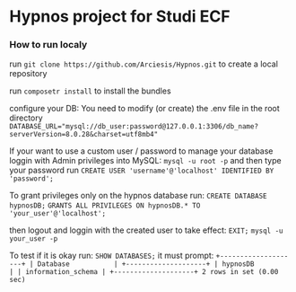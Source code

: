 # Hypnos project for Studi ECF

### How to run localy
run `git clone https://github.com/Arciesis/Hypnos.git`
to create a local repository

run `composetr install`
to install the bundles

configure your DB:
You need to modify (or create) the .env file in the root directory
`DATABASE_URL="mysql://db_user:password@127.0.0.1:3306/db_name?serverVersion=8.0.28&charset=utf8mb4"`

If your want to use a custom user / password to manage your database loggin with Admin privileges into MySQL:
`mysql -u root -p` and then type your password
run `CREATE USER 'username'@'localhost' IDENTIFIED BY 'password';`

To grant privileges only on the hypnos database run:
`CREATE DATABASE hypnosDB;`
`GRANTS ALL PRIVILEGES ON hypnosDB.* TO 'your_user'@'localhost';`

then logout and loggin with the created user to take effect:
`EXIT;`
`mysql -u your_user -p`

To test if it is okay run:
`SHOW DATABASES;`
it must prompt: 
`+--------------------+
| Database           |
+--------------------+
| hypnosDB           |
| information_schema |
+--------------------+
2 rows in set (0.00 sec)
`

